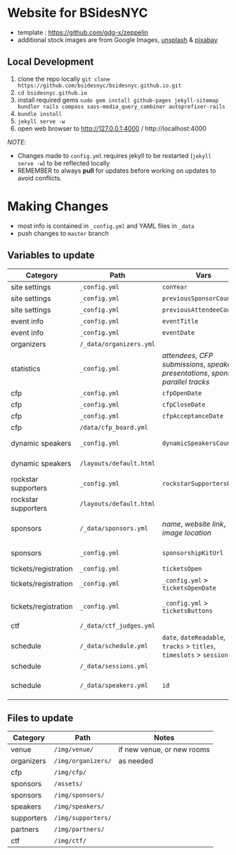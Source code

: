 # Website for BSidesNYC

- template : https://github.com/gdg-x/zeppelin
- additional stock images are from Google Images, [unsplash](https://unsplash.com) & [pixabay](https://pixabay.com)

## Local Development

1. clone the repo locally `git clone https://github.com/bsidesnyc/bsidesnyc.github.io.git`
1. `cd bsidesnyc.github.io`
1. install required gems
  `sudo gem install github-pages jekyll-sitemap bundler rails compass sass-media_query_combiner autoprefixer-rails`
1. `bundle install`
1. `jekyll serve -w`
1. open web browser to http://127.0.0.1:4000 / http://localhost:4000

_NOTE_:
- Changes made to `config.yml` requires jekyll to be restarted (`jekyll serve -w`) to be reflected locally
- REMEMBER to always **pull** for updates before working on updates to avoid conflicts.

# Making Changes

- most info is contained in `_config.yml` and YAML files in `_data`
- push changes to `master` branch

## Variables to update

Category | Path | Vars | Notes
--- | --- | --- | ---
site settings | `_config.yml` | `conYear` | "YYYY"
site settings | `_config.yml` | `previousSponsorCount` |
site settings | `_config.yml` | `previousAttendeeCount` |
event info | `_config.yml` | `eventTitle` |
event info | `_config.yml` | `eventDate` |
organizers | `/_data/organizers.yml` | | as needed
statistics | `_config.yml` | _attendees_, _CFP submissions_, _speakers_, _presentations_, _sponsors_, _parallel tracks_ |
cfp | `_config.yml` | `cfpOpenDate` |
cfp | `_config.yml` | `cfpCloseDate` |
cfp | `_config.yml` | `cfpAcceptanceDate` |
cfp | `/data/cfp_board.yml` | | as needed
dynamic speakers | `_config.yml` |  `dynamicSpeakersCount` | controls how many to display
dynamic speakers | `/layouts/default.html` | | controls column spacing for _modal_
rockstar supporters | `_config.yml` | `rockstarSupportersCount` | controls how many to display
rockstar supporters | `/layouts/default.html` | | controls column spacing for _modal_
sponsors | `/_data/sponsors.yml` | _name_, _website link_, _image location_ | divided into appropriate sponsor levels
sponsors | `_config.yml` | `sponsorshipKitUrl` | new sponsorship PDF under `/assets/`
tickets/registration | `_config.yml` | `ticketsOpen` |
tickets/registration | `_config.yml` | `_config.yml` > `ticketsOpenDate` |
tickets/registration | `_config.yml` | `_config.yml` > `ticketsButtons` | update _links_ for both `tickets_round_one` & `tickets_round_one`
ctf | `/_data/ctf_judges.yml` | | as needed
schedule | `/_data/schedule.yml` |  `date`, `dateReadable`, `tracks` > `titles`, `timeslots` > `sessionIds` | `sessionIds` map to `/_data/sessions.yml` > `id`
schedule | `/_data/sessions.yml` | |
schedule | `/_data/speakers.yml` | `id` | maps to `/_data/schedule.yml` > `sessionIds`

## Files to update

Category | Path  | Notes
--- | --- | ---
venue | `/img/venue/` | if new venue, or new rooms
organizers | `/img/organizers/` | as needed
cfp | `/img/cfp/` |
sponsors | `/assets/` |
sponsors | `/img/sponsors/` |
speakers | `/img/speakers/` |
supporters | `/img/supporters/` |
partners | `/img/partners/` |
ctf | `/img/ctf/` |

